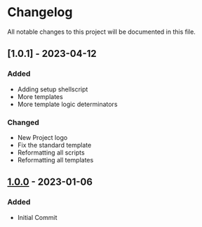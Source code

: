 # Changelog

All notable changes to this project will be documented in this file.

<!--
## [Unreleased]

## [X.X.X] - YYYY-MM-DD

### Added
-
### Fixed
- 
### Changed
- 
### Removed
-
-->

## [1.0.1] - 2023-04-12

### Added

- Adding setup shellscript
- More templates
- More template logic determinators

### Changed

- New Project logo
- Fix the standard template
- Reformatting all scripts
- Reformatting all templates

## [1.0.0] - 2023-01-06

### Added

- Initial Commit

<!--  [unreleased]: https://github.com/olivierlacan/keep-a-changelog/compare/v1.0.1...HEAD -->
[1.1.0]: https://github.com/denezt/automate-shell-scripting/compare/v1.0.0...v1.0.1
[1.0.0]: https://github.com/denezt/automate-shell-scripting/releases/tag/v1.0.0